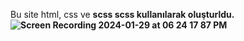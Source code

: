 Bu site html, css ve <strong> scss  <strong/>scss kullanılarak oluşturldu. 
![Screen Recording 2024-01-29 at 06 24 17 87 PM](https://github.com/bayrambukri/JBL/assets/151443293/c3e79c3a-9980-4833-83ca-0b949c2122c9)
